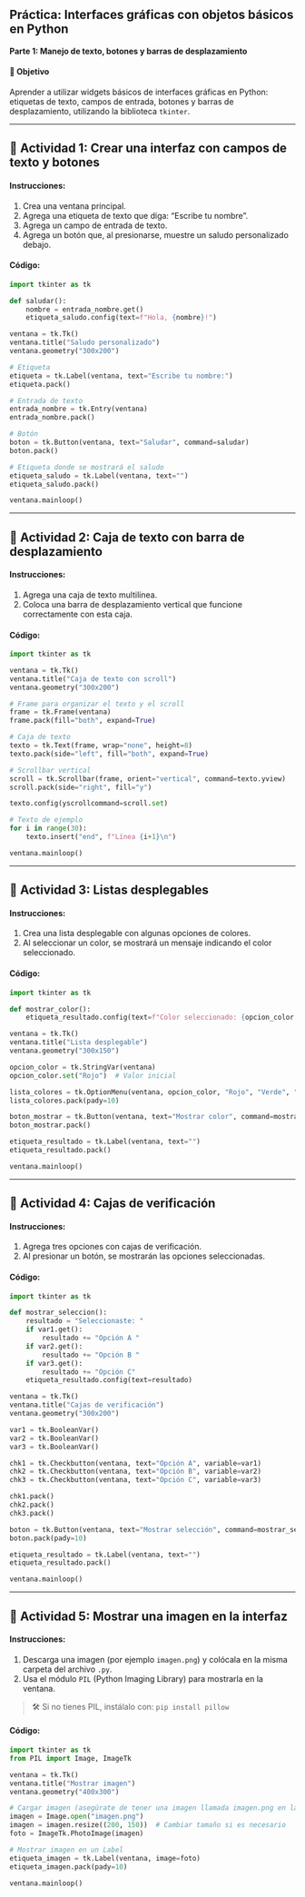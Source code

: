 

## Práctica: Interfaces gráficas con objetos básicos en Python  
**Parte 1: Manejo de texto, botones y barras de desplazamiento**

#### 🎯 Objetivo
Aprender a utilizar widgets básicos de interfaces gráficas en Python: etiquetas de texto, campos de entrada, botones y barras de desplazamiento, utilizando la biblioteca `tkinter`.

---

## 🧩 Actividad 1: Crear una interfaz con campos de texto y botones

#### Instrucciones:
1. Crea una ventana principal.
2. Agrega una etiqueta de texto que diga: “Escribe tu nombre”.
3. Agrega un campo de entrada de texto.
4. Agrega un botón que, al presionarse, muestre un saludo personalizado debajo.

#### Código:
```python
import tkinter as tk

def saludar():
    nombre = entrada_nombre.get()
    etiqueta_saludo.config(text=f"Hola, {nombre}!")

ventana = tk.Tk()
ventana.title("Saludo personalizado")
ventana.geometry("300x200")

# Etiqueta
etiqueta = tk.Label(ventana, text="Escribe tu nombre:")
etiqueta.pack()

# Entrada de texto
entrada_nombre = tk.Entry(ventana)
entrada_nombre.pack()

# Botón
boton = tk.Button(ventana, text="Saludar", command=saludar)
boton.pack()

# Etiqueta donde se mostrará el saludo
etiqueta_saludo = tk.Label(ventana, text="")
etiqueta_saludo.pack()

ventana.mainloop()
```

---

## 🧩 Actividad 2: Caja de texto con barra de desplazamiento

#### Instrucciones:
1. Agrega una caja de texto multilínea.
2. Coloca una barra de desplazamiento vertical que funcione correctamente con esta caja.

#### Código:
```python
import tkinter as tk

ventana = tk.Tk()
ventana.title("Caja de texto con scroll")
ventana.geometry("300x200")

# Frame para organizar el texto y el scroll
frame = tk.Frame(ventana)
frame.pack(fill="both", expand=True)

# Caja de texto
texto = tk.Text(frame, wrap="none", height=8)
texto.pack(side="left", fill="both", expand=True)

# Scrollbar vertical
scroll = tk.Scrollbar(frame, orient="vertical", command=texto.yview)
scroll.pack(side="right", fill="y")

texto.config(yscrollcommand=scroll.set)

# Texto de ejemplo
for i in range(30):
    texto.insert("end", f"Línea {i+1}\n")

ventana.mainloop()
```

---

## 🧩 Actividad 3: Listas desplegables

#### Instrucciones:
1. Crea una lista desplegable con algunas opciones de colores.
2. Al seleccionar un color, se mostrará un mensaje indicando el color seleccionado.

#### Código:
```python
import tkinter as tk

def mostrar_color():
    etiqueta_resultado.config(text=f"Color seleccionado: {opcion_color.get()}")

ventana = tk.Tk()
ventana.title("Lista desplegable")
ventana.geometry("300x150")

opcion_color = tk.StringVar(ventana)
opcion_color.set("Rojo")  # Valor inicial

lista_colores = tk.OptionMenu(ventana, opcion_color, "Rojo", "Verde", "Azul", "Amarillo")
lista_colores.pack(pady=10)

boton_mostrar = tk.Button(ventana, text="Mostrar color", command=mostrar_color)
boton_mostrar.pack()

etiqueta_resultado = tk.Label(ventana, text="")
etiqueta_resultado.pack()

ventana.mainloop()
```

---

## 🧩 Actividad 4: Cajas de verificación

#### Instrucciones:
1. Agrega tres opciones con cajas de verificación.
2. Al presionar un botón, se mostrarán las opciones seleccionadas.

#### Código:
```python
import tkinter as tk

def mostrar_seleccion():
    resultado = "Seleccionaste: "
    if var1.get():
        resultado += "Opción A "
    if var2.get():
        resultado += "Opción B "
    if var3.get():
        resultado += "Opción C"
    etiqueta_resultado.config(text=resultado)

ventana = tk.Tk()
ventana.title("Cajas de verificación")
ventana.geometry("300x200")

var1 = tk.BooleanVar()
var2 = tk.BooleanVar()
var3 = tk.BooleanVar()

chk1 = tk.Checkbutton(ventana, text="Opción A", variable=var1)
chk2 = tk.Checkbutton(ventana, text="Opción B", variable=var2)
chk3 = tk.Checkbutton(ventana, text="Opción C", variable=var3)

chk1.pack()
chk2.pack()
chk3.pack()

boton = tk.Button(ventana, text="Mostrar selección", command=mostrar_seleccion)
boton.pack(pady=10)

etiqueta_resultado = tk.Label(ventana, text="")
etiqueta_resultado.pack()

ventana.mainloop()
```

---

## 🧩 Actividad 5: Mostrar una imagen en la interfaz

#### Instrucciones:
1. Descarga una imagen (por ejemplo `imagen.png`) y colócala en la misma carpeta del archivo `.py`.
2. Usa el módulo `PIL` (Python Imaging Library) para mostrarla en la ventana.

> 🛠 Si no tienes PIL, instálalo con: `pip install pillow`

#### Código:
```python
import tkinter as tk
from PIL import Image, ImageTk

ventana = tk.Tk()
ventana.title("Mostrar imagen")
ventana.geometry("400x300")

# Cargar imagen (asegúrate de tener una imagen llamada imagen.png en la misma carpeta)
imagen = Image.open("imagen.png")
imagen = imagen.resize((200, 150))  # Cambiar tamaño si es necesario
foto = ImageTk.PhotoImage(imagen)

# Mostrar imagen en un Label
etiqueta_imagen = tk.Label(ventana, image=foto)
etiqueta_imagen.pack(pady=10)

ventana.mainloop()
```


